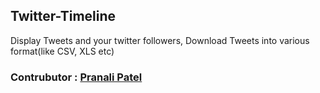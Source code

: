 ## Twitter-Timeline

  Display Tweets and your twitter followers, Download Tweets into various format(like CSV, XLS etc) 

  ### Contrubutor : [Pranali Patel](https;//github.com/pranali333)
